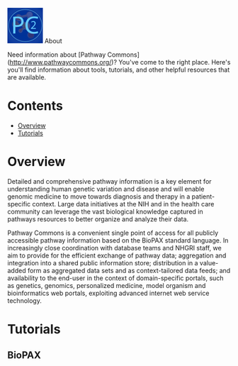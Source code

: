 ![GitHub Logo](assets/logo.png) About

Need information about [Pathway Commons] (http://www.pathwaycommons.org/)? You've come to the right place. Here's you'll find information about tools, tutorials, and other helpful resources that are available.  

# Contents
* [Overview](#Overview)
* [Tutorials](#Tutorials)

# Overview

Detailed and comprehensive pathway information is a key element for understanding human genetic variation and disease and will enable genomic medicine to move towards diagnosis and therapy in a patient-specific context. Large data initiatives at the NIH and in the health care community can leverage the vast biological knowledge captured in pathways resources to better organize and analyze their data.

Pathway Commons is a convenient single point of access for all publicly accessible pathway information based on the BioPAX standard language. In increasingly close coordination with database teams and NHGRI staff, we aim to provide for the efficient exchange of pathway data; aggregation and integration into a shared public information store; distribution in a value-added form as aggregated data sets and as context-tailored data feeds; and availability to the end-user in the context of domain-specific portals, such as genetics, genomics, personalized medicine, model organism and bioinformatics web portals, exploiting advanced internet web service technology.

# Tutorials

## BioPAX

